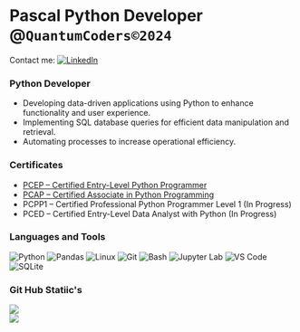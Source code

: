 # Pascal Python Developer @`QuantumCoders©2024`

Contact me: 
[![LinkedIn](https://img.shields.io/badge/LinkedIn-0077B5?logo=linkedin&logoColor=white&style=flat-square)](https://www.linkedin.com/in/pascal-hassenberg-523480332/)

### Python Developer

- Developing data-driven applications using Python to enhance functionality and user experience.
- Implementing SQL database queries for efficient data manipulation and retrieval.
- Automating processes to increase operational efficiency.
  
### Certificates

- [PCEP – Certified Entry-Level Python Programmer](https://verify.openedg.org/?id=ecOO.tezS.EFHk)
- [PCAP – Certified Associate in Python Programming](https://verify.openedg.org/?id=yX9e.69qE.vOKc)
- PCPP1 – Certified Professional Python Programmer Level 1 (In Progress)
- PCED – Certified Entry-Level Data Analyst with Python (In Progress)

### Languages and Tools 

![Python](https://img.shields.io/badge/Python-3776AB?style=for-the-badge&logo=python&logoColor=white)
![Pandas](https://img.shields.io/badge/Pandas-150458?style=for-the-badge&logo=pandas&logoColor=white)
![Linux](https://img.shields.io/badge/Linux-55ff55?style=for-the-badge&logo=linux&logoColor=black)
![Git](https://img.shields.io/badge/Git-F05032?style=for-the-badge&logo=git&logoColor=white)
![Bash](https://img.shields.io/badge/Bash-4EAA25?style=for-the-badge&logo=gnu-bash&logoColor=white)
![Jupyter Lab](https://img.shields.io/badge/Jupyter%20Lab-F37626?style=for-the-badge&logo=jupyter&logoColor=white)
![VS Code](https://img.shields.io/badge/VS%20Code-007ACC?style=for-the-badge&logo=visual-studio-code&logoColor=white)
![SQLite](https://img.shields.io/badge/SQLite-003B57?style=for-the-badge&logo=sqlite&logoColor=white)

### Git Hub Statiic's

![](https://github-readme-streak-stats.herokuapp.com/?user=M0nster87&theme=dark&hide_border=false)<br/>
![](https://github-readme-stats.vercel.app/api/top-langs/?username=M0nster87&theme=dark&hide_border=false&include_all_commits=false&count_private=true&layout=compact)


